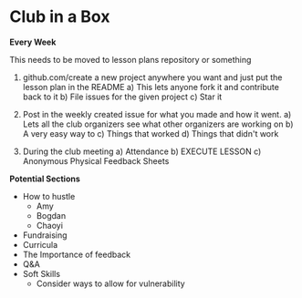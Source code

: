 # Club in a Box

**Every Week**

This needs to be moved to lesson plans repository or something

1) github.com/create a new project anywhere you want and just put the lesson plan in the README
	a) This lets anyone fork it and contribute back to it
	b) File issues for the given project
	c) Star it

2) Post in the weekly created issue for what you made and how it went.
	a) Lets all the club organizers see what other organizers are working on
	b) A very easy way to
	c) Things that worked
	d) Things that didn't work
	
3) During the club meeting
	a) Attendance
	b) EXECUTE LESSON
	c) Anonymous Physical Feedback Sheets
	
**Potential Sections**

- How to hustle
	- Amy
	- Bogdan
	- Chaoyi
- Fundraising
- Curricula
- The Importance of feedback
- Q&A
- Soft Skills
	- Consider ways to allow for vulnerability